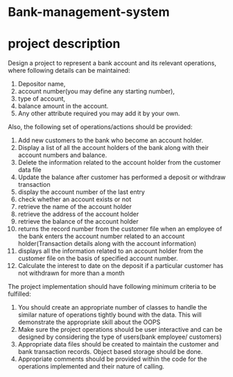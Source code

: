 # Bank-management-system
# project description

Design a project to represent a bank account and its relevant operations, where following details can be maintained: 
 
 1. Depositor name,
 2. account number(you may define any starting number), 
 3. type of account, 
 4. balance amount in the account. 
 5. Any other attribute required you may add it by your own.
 
 Also, the following set of operations/actions should be provided:
 
 1. Add new customers to the bank who become an account holder.
 2. Display a list of all the account holders of the bank along with their account numbers and balance. 
 3. Delete the information related to the account holder from the customer data file
 4. Update the balance after customer has performed a deposit or withdraw transaction 
 5. display the account number of the last entry
 6. check whether an account exists or not 
 7. retrieve the name of the account holder 
 8. retrieve the address of the account holder 
 9. retrieve the balance of the account holder 
 10. returns the record number from the customer file when an employee of the bank enters the account number related
	   to an account holder(Transaction details along with the account information) 
 11. displays all the information related to an account holder from the customer file on the basis of specified account number. 
 12. Calculate the interest to date on the deposit if a particular customer has not withdrawn for more than a month
 
 The project implementation should have following minimum criteria to be fulfilled:
 
 1. You should create an appropriate number of classes to handle the similar nature of operations tightly bound with the data.
    This will demonstrate the appropriate skill about the OOPS 
 2. Make sure the project operations should be user interactive and can be designed by considering the type of users(bank employee/ customers) 
 3. Appropriate data files should be created to maintain the customer and bank transaction records. Object based storage should be done. 
 4. Appropriate comments should be provided within the code for the operations implemented and their nature of calling. 
 
 

